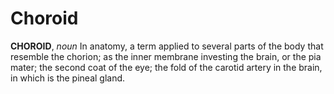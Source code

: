 # Choroid

**CHOROID**, _noun_ In anatomy, a term applied to several parts of the body that resemble the chorion; as the inner membrane investing the brain, or the pia mater; the second coat of the eye; the fold of the carotid artery in the brain, in which is the pineal gland.